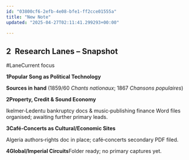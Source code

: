 ```yaml
---
id: "03800cf6-2efb-4e08-bfe1-ff2cce01555a"
title: "New Note"
updated: "2025-04-27T02:11:41.299293+00:00"

---
```

<h2>2 Research Lanes – Snapshot</h2><p>#LaneCurrent focus</p><p><strong>1Popular Song as Political Technology</strong></p><p><strong>Sources in hand</strong> (1859/60 <em>Chants nationaux</em>; 1867 <em>Chansons populaires</em>)</p><p><strong>2Property, Credit &amp; Sound Economy</strong></p><p>Ikelmer‑Ledentu bankruptcy docs &amp; music‑publishing finance Word files organised; awaiting further primary leads.</p><p><strong>3Café‑Concerts as Cultural/Economic Sites</strong></p><p>Algeria authors‑rights doc in place; café‑concerts secondary PDF filed.</p><p><strong>4Global/Imperial Circuits</strong>Folder ready; no primary captures yet.</p>